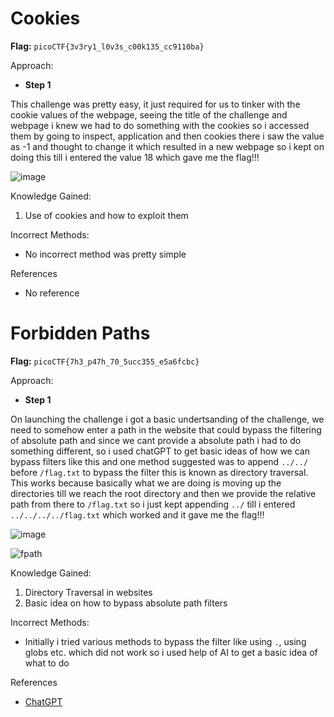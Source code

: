 # Cookies

**Flag:** `picoCTF{3v3ry1_l0v3s_c00k135_cc9110ba}`

Approach:

- **Step 1**

This challenge was pretty easy, it just required for us to tinker with the cookie values of the webpage, seeing the title of the challenge and webpage i knew we had to do something with the cookies so i accessed them by going to inspect, application and then cookies there i saw the value as -1 and thought to change it which resulted in a new webpage so i kept on doing this till i entered the value 18 which gave me the flag!!!

![image](https://github.com/user-attachments/assets/94433a92-0727-49c6-8e22-56bd4901e109)

Knowledge Gained:

1. Use of cookies and how to exploit them

Incorrect Methods:

- No incorrect method was pretty simple

References

- No reference

# Forbidden Paths

**Flag:** `picoCTF{7h3_p47h_70_5ucc355_e5a6fcbc}`

Approach:

- **Step 1**

On launching the challenge i got a basic undertsanding of the challenge, we need to somehow enter a path in the website that could bypass the filtering of absolute path and since we cant provide a absolute path i had to do something different, so i used chatGPT to get basic ideas of how we can bypass filters like this and one method suggested was to append `../../` before `/flag.txt` to bypass the filter this is known as directory traversal. This works because basically what we are doing is moving up the directories till we reach the root directory and then we provide the relative path from there to `/flag.txt` so i just kept appending `../` till i entered `../../../../flag.txt` which worked and it gave me the flag!!! 

![image](https://github.com/user-attachments/assets/32799e58-4e11-46bf-85de-bf30d9f345a4)

![fpath](https://github.com/user-attachments/assets/212570c5-a6b0-48d1-9d5c-14cca1353748)

Knowledge Gained:

1. Directory Traversal in websites
2. Basic idea on how to bypass absolute path filters

Incorrect Methods:

- Initially i tried various methods to bypass the filter like using `.`, using globs etc. which did not work so i used help of AI to get a basic idea of what to do

References

- [ChatGPT](www.chatgpt.com)
